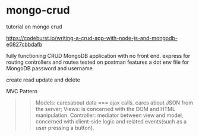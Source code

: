 # mongo-crud
tutorial on mongo crud

https://codeburst.io/writing-a-crud-app-with-node-js-and-mongodb-e0827cbbdafb

fully functioning CRUD MongoDB application with no front end. 
express for routing
controllers and routes
tested on postman
features a dot env file for MongoDB password and username

create read update and delete

MVC Pattern

>>Models: caresabout data === ajax calls. cares about JSON from the server;
>>Views: is concerned with the DOM and HTML manipulation.
>>Controller: mediator between view and model, concerned with client-side logic and related events(such as a user pressing a button).
